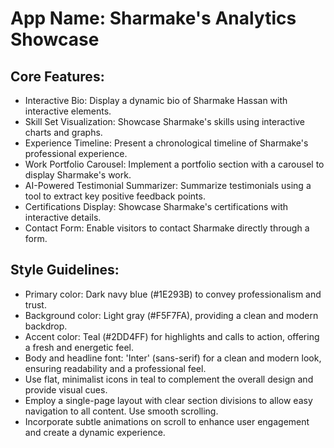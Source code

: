# **App Name**: Sharmake's Analytics Showcase

## Core Features:

- Interactive Bio: Display a dynamic bio of Sharmake Hassan with interactive elements.
- Skill Set Visualization: Showcase Sharmake's skills using interactive charts and graphs.
- Experience Timeline: Present a chronological timeline of Sharmake's professional experience.
- Work Portfolio Carousel: Implement a portfolio section with a carousel to display Sharmake's work.
- AI-Powered Testimonial Summarizer: Summarize testimonials using a tool to extract key positive feedback points.
- Certifications Display: Showcase Sharmake's certifications with interactive details.
- Contact Form: Enable visitors to contact Sharmake directly through a form.

## Style Guidelines:

- Primary color: Dark navy blue (#1E293B) to convey professionalism and trust.
- Background color: Light gray (#F5F7FA), providing a clean and modern backdrop.
- Accent color: Teal (#2DD4FF) for highlights and calls to action, offering a fresh and energetic feel.
- Body and headline font: 'Inter' (sans-serif) for a clean and modern look, ensuring readability and a professional feel.
- Use flat, minimalist icons in teal to complement the overall design and provide visual cues.
- Employ a single-page layout with clear section divisions to allow easy navigation to all content. Use smooth scrolling.
- Incorporate subtle animations on scroll to enhance user engagement and create a dynamic experience.